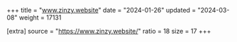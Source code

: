+++
title = "www.zinzy.website"
date = "2024-01-26"
updated = "2024-03-08"
weight = 17131

[extra]
source = "https://www.zinzy.website/"
ratio = 18
size = 17
+++
